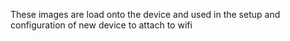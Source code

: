 These images are load onto the device and used in the setup and configuration of new device to attach to wifi
